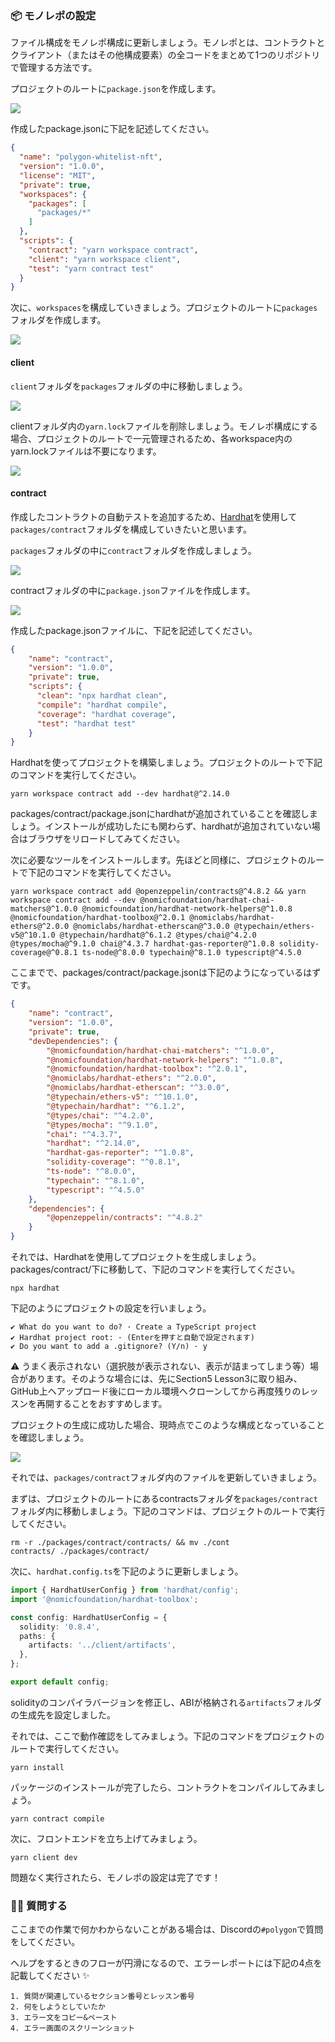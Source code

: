 ### 📦 モノレポの設定

ファイル構成をモノレポ構成に更新しましょう。モノレポとは、コントラクトとクライアント（またはその他構成要素）の全コードをまとめて1つのリポジトリで管理する方法です。

プロジェクトのルートに`package.json`を作成します。

![](/public/images/Polygon-Whitelist-NFT/section-5/5_1_1.png)

作成したpackage.jsonに下記を記述してください。

```json
{
  "name": "polygon-whitelist-nft",
  "version": "1.0.0",
  "license": "MIT",
  "private": true,
  "workspaces": {
    "packages": [
      "packages/*"
    ]
  },
  "scripts": {
    "contract": "yarn workspace contract",
    "client": "yarn workspace client",
    "test": "yarn contract test"
  }
}

```

次に、`workspaces`を構成していきましょう。プロジェクトのルートに`packages`フォルダを作成します。

![](/public/images/Polygon-Whitelist-NFT/section-5/5_1_2.png)

#### client

`client`フォルダを`packages`フォルダの中に移動しましょう。

![](/public/images/Polygon-Whitelist-NFT/section-5/5_1_3.png)

clientフォルダ内の`yarn.lock`ファイルを削除しましょう。モノレポ構成にする場合、プロジェクトのルートで一元管理されるため、各workspace内のyarn.lockファイルは不要になります。

![](/public/images/Polygon-Whitelist-NFT/section-5/5_1_4.png)

#### contract

作成したコントラクトの自動テストを追加するため、[Hardhat](https://hardhat.org/)を使用して`packages/contract`フォルダを構成していきたいと思います。

`packages`フォルダの中に`contract`フォルダを作成しましょう。

![](/public/images/Polygon-Whitelist-NFT/section-5/5_1_5.png)

contractフォルダの中に`package.json`ファイルを作成します。

![](/public/images/Polygon-Whitelist-NFT/section-5/5_1_6.png)

作成したpackage.jsonファイルに、下記を記述してください。

```json
{
    "name": "contract",
    "version": "1.0.0",
    "private": true,
    "scripts": {
      "clean": "npx hardhat clean",
      "compile": "hardhat compile",
      "coverage": "hardhat coverage",
      "test": "hardhat test"
    }
}
```

Hardhatを使ってプロジェクトを構築しましょう。プロジェクトのルートで下記のコマンドを実行してください。

```
yarn workspace contract add --dev hardhat@^2.14.0
```

packages/contract/package.jsonにhardhatが追加されていることを確認しましょう。インストールが成功したにも関わらず、hardhatが追加されていない場合はブラウザをリロードしてみてください。

次に必要なツールをインストールします。先ほどと同様に、プロジェクトのルートで下記のコマンドを実行してください。

```
yarn workspace contract add @openzeppelin/contracts@^4.8.2 && yarn workspace contract add --dev @nomicfoundation/hardhat-chai-matchers@^1.0.0 @nomicfoundation/hardhat-network-helpers@^1.0.8 @nomicfoundation/hardhat-toolbox@^2.0.1 @nomiclabs/hardhat-ethers@^2.0.0 @nomiclabs/hardhat-etherscan@^3.0.0 @typechain/ethers-v5@^10.1.0 @typechain/hardhat@^6.1.2 @types/chai@^4.2.0 @types/mocha@^9.1.0 chai@^4.3.7 hardhat-gas-reporter@^1.0.8 solidity-coverage@^0.8.1 ts-node@^8.0.0 typechain@^8.1.0 typescript@^4.5.0
```

ここまでで、packages/contract/package.jsonは下記のようになっているはずです。

```json
{
    "name": "contract",
    "version": "1.0.0",
    "private": true,
    "devDependencies": {
        "@nomicfoundation/hardhat-chai-matchers": "^1.0.0",
        "@nomicfoundation/hardhat-network-helpers": "^1.0.8",
        "@nomicfoundation/hardhat-toolbox": "^2.0.1",
        "@nomiclabs/hardhat-ethers": "^2.0.0",
        "@nomiclabs/hardhat-etherscan": "^3.0.0",
        "@typechain/ethers-v5": "^10.1.0",
        "@typechain/hardhat": "^6.1.2",
        "@types/chai": "^4.2.0",
        "@types/mocha": "^9.1.0",
        "chai": "^4.3.7",
        "hardhat": "^2.14.0",
        "hardhat-gas-reporter": "^1.0.8",
        "solidity-coverage": "^0.8.1",
        "ts-node": "^8.0.0",
        "typechain": "^8.1.0",
        "typescript": "^4.5.0"
    },
    "dependencies": {
        "@openzeppelin/contracts": "^4.8.2"
    }
}
```

それでは、Hardhatを使用してプロジェクトを生成しましょう。packages/contract/下に移動して、下記のコマンドを実行してください。

```
npx hardhat
```

下記のようにプロジェクトの設定を行いましょう。

```
✔ What do you want to do? · Create a TypeScript project
✔ Hardhat project root: · (Enterを押すと自動で設定されます)
✔ Do you want to add a .gitignore? (Y/n) · y
```

⚠️ うまく表示されない（選択肢が表示されない、表示が詰まってしまう等）場合があります。そのような場合には、先にSection5 Lesson3に取り組み、GitHub上へアップロード後にローカル環境へクローンしてから再度残りのレッスンを再開することをおすすめします。

プロジェクトの生成に成功した場合、現時点でこのような構成となっていることを確認しましょう。

![](/public/images/Polygon-Whitelist-NFT/section-5/5_1_7.png)

それでは、`packages/contract`フォルダ内のファイルを更新していきましょう。

まずは、プロジェクトのルートにあるcontractsフォルダを`packages/contract`フォルダ内に移動しましょう。下記のコマンドは、プロジェクトのルートで実行してください。

```
rm -r ./packages/contract/contracts/ && mv ./cont
contracts/ ./packages/contract/
```

次に、`hardhat.config.ts`を下記のように更新しましょう。

```typescript
import { HardhatUserConfig } from 'hardhat/config';
import '@nomicfoundation/hardhat-toolbox';

const config: HardhatUserConfig = {
  solidity: '0.8.4',
  paths: {
    artifacts: '../client/artifacts',
  },
};

export default config;

```

solidityのコンパイラバージョンを修正し、ABIが格納される`artifacts`フォルダの生成先を設定しました。

それでは、ここで動作確認をしてみましょう。下記のコマンドをプロジェクトのルートで実行してください。

```
yarn install
```

パッケージのインストールが完了したら、コントラクトをコンパイルしてみましょう。

```
yarn contract compile
```

次に、フロントエンドを立ち上げてみましょう。

```
yarn client dev
```

問題なく実行されたら、モノレポの設定は完了です！

### 🙋‍♂️ 質問する

ここまでの作業で何かわからないことがある場合は、Discordの`#polygon`で質問をしてください。

ヘルプをするときのフローが円滑になるので、エラーレポートには下記の4点を記載してください ✨

```
1. 質問が関連しているセクション番号とレッスン番号
2. 何をしようとしていたか
3. エラー文をコピー&ペースト
4. エラー画面のスクリーンショット
```